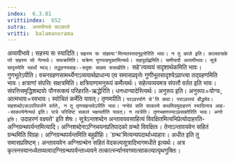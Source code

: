 ```yaml
---
index:  6.3.81
vrittiindex:  652
sutra:  अव्ययीभावे चाऽकाले
vritti:  balamanorama 
---
```


अव्ययीभावे। सहस्य सः स्यादिति। `सहस्य सः संज्ञाया'मित्यतस्तदनुवृत्तेरिति भावः। न तु काले इति। कालवाचके परे सहस्य सो नेत्यर्थः। सचक्रमिति। चक्रेण युगपत्प्रयुक्तमित्यर्थः। सहपूर्वाह्णमिति। समीपादौ अव्ययीभावः। सूत्रे सादृस्येति स्वार्थे ष्यञ्। तद्ध्वनयन्नाह--सदृशः सख्या ससखीति। `सहे'त्यव्ययं सदृशार्थकमिति भावः। गुणभूतेऽपीति। वचनग्रहणसामर्थ्येनाऽव्ययार्थप्राधान्य एव समासप्रवृत्तेः गुणीभूतसादृश्येऽप्राप्त्या तद्ग्रहणमिति भावः। क्षत्राणां संपत्तिः सक्षत्रमिति। क्षत्रियाणामनुरूपं कर्मेत्यर्थः। सहेत्यव्ययमत्र संपत्तौ वर्तत इति भावः। संपत्तिसमृद्धिशब्दयोः पौनरूक्त्यं परिहरति-ऋद्धेरिति। धनधान्यादेस्त्यिर्थः। अनुरूप इति। अनुरूपः=योग्यः, आत्मभावः=स्वभावः। स्वोचितं कर्मेति यावत्। तृणमपीति। `परऽवरयोगे चे'ति क्त्वा। पराऽवरत्वं बौद्धमेव। सहशब्दोऽत्राऽपरिवर्जने वर्तते, न तु तृणसहभावेऽपीति भावः। नन्वेवं सति साकल्ये कथमिदमुदाहरणं स्यादित्यत्र आह--साकल्येनेत्यर्थ इति। पात्रे परिविष्टं सकलं भक्षयतीति यावत्। न त्वत्रेति। तृणभक्षणस्याऽप्रसक्तेरिति भावः। अन्ते इति। `उदाहरणं वक्ष्यते' इति शेषः। सूत्रेऽन्तशब्देन अन्तावयवसाहित्यं विवक्षितमित्यभिप्रेत्योदाहरति-अग्निग्रन्थपर्यन्तमित्यादि। अग्निशब्देनाऽग्निचयनप्रतिपादको ग्रन्थो विवक्षितः। तेनाऽन्तावयवेन सहितं ग्रन्थमिति विग्रहः। अग्निग्रन्थपर्यन्तमिति बहुव्रीहिः। `ग्रन्थ'मित्यन्यपदार्थाध्याहारः। अधीत इति तु समासप्रविष्टम्। अन्तावयवेन अग्निग्रन्थेन सहितं वेदकल्पसूत्रादिभागमधीते इत्यर्थः। अत्र कृत्स्नस्यानध्येतव्यत्वादग्निग्रन्थपर्यन्ताध्ययने तत्कार्त्स्न्यानवगमात्साकल्यात्पृथगुक्तिः। 

